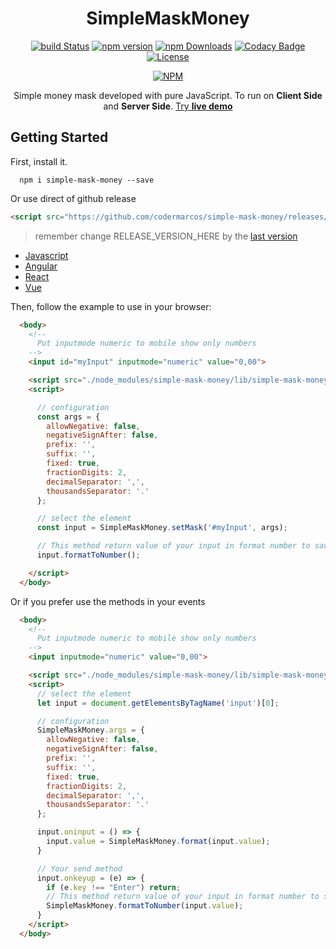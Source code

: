 <h1 align="center">SimpleMaskMoney</h1>
<p align="center">
  <a class="badge-align" href="https://travis-ci.org/codermarcos/simple-mask-money"><img  src="https://travis-ci.org/codermarcos/simple-mask-money.svg?branch=master" alt="build Status"/></a>

  <a class="badge-align" href="https://badge.fury.io/js/simple-mask-money">
  <img src="https://badge.fury.io/js/simple-mask-money.svg" alt="npm version"></a>
  
  <a class="badge-align" href="https://www.npmjs.com/package/simple-mask-money">
  <img src="https://img.shields.io/npm/dm/simple-mask-money.svg" alt="npm Downloads"></a>
  
  <a class="badge-align" href="https://www.codacy.com/app/codermarcos/simple-mask-money?utm_source=github.com&amp;utm_medium=referral&amp;utm_content=codermarcos/simple-mask-money&amp;utm_campaign=Badge_Grade">
  <img src="https://api.codacy.com/project/badge/Grade/ee8f87689ae749b1822499995ef8d1d2" alt="Codacy Badge"></a>

  <a class="badge-align" href="https://opensource.org/licenses/Apache-2.0">
  <img src="https://img.shields.io/badge/License-Apache%202.0-blue.svg" alt="License"></a>
</p>

<p align="center">
  <a class="badge-align" href="https://nodei.co/npm/simple-mask-money/">
  <img src="https://nodei.co/npm/simple-mask-money.png?downloads=true&downloadRank=true" alt="NPM"></a>
</p>

<p align="center">
  Simple money mask developed with pure JavaScript. To run on <b>Client Side</b> and <b>Server Side</b>.
  <a href="http://simple-mask-money.codermarcos.com/">Try <b>live demo</b></a> 
</p>

## Getting Started

First, install it.

```shell
  npm i simple-mask-money --save
```

Or use direct of github release

```html
<script src="https://github.com/codermarcos/simple-mask-money/releases/download/RELEASE_VERSION_HERE/simple-mask-money.js"></script>
```

> remember change RELEASE_VERSION_HERE by the [last version](https://github.com/codermarcos/simple-mask-money/releases/latest)

* [Javascript](examples/javascript/#readme)
* [Angular](examples/angular#readme)
* [React](examples/react#readme)
* [Vue](examples/vue#readme)

Then, follow the example to use in your browser:

```html
  <body>
    <!-- 
      Put inputmode numeric to mobile show only numbers 
    -->
    <input id="myInput" inputmode="numeric" value="0,00">

    <script src="./node_modules/simple-mask-money/lib/simple-mask-money.js"></script>
    <script>

      // configuration
      const args = {
        allowNegative: false,
        negativeSignAfter: false,
        prefix: '',
        suffix: '',
        fixed: true,
        fractionDigits: 2,
        decimalSeparator: ',',
        thousandsSeparator: '.'
      };

      // select the element
      const input = SimpleMaskMoney.setMask('#myInput', args);

      // This method return value of your input in format number to save in your database
      input.formatToNumber();

    </script>
  </body>
```

Or if you prefer use the methods in your events

```html
  <body>
    <!-- 
      Put inputmode numeric to mobile show only numbers 
    -->
    <input inputmode="numeric" value="0,00">

    <script src="./node_modules/simple-mask-money/lib/simple-mask-money.js"></script>
    <script>
      // select the element
      let input = document.getElementsByTagName('input')[0];

      // configuration
      SimpleMaskMoney.args = {
        allowNegative: false,
        negativeSignAfter: false,
        prefix: '',
        suffix: '',
        fixed: true,
        fractionDigits: 2,
        decimalSeparator: ',',
        thousandsSeparator: '.'
      };

      input.oninput = () => {
        input.value = SimpleMaskMoney.format(input.value);
      }

      // Your send method
      input.onkeyup = (e) => {
        if (e.key !== "Enter") return;
        // This method return value of your input in format number to save in your database
        SimpleMaskMoney.formatToNumber(input.value);
      }
    </script>
  </body>
```
